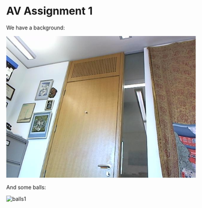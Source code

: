 AV Assignment 1
===============

We have a background:

![background.jpg](background.jpg)

And some balls:

![balls1](juggle1/000000002.jpg)